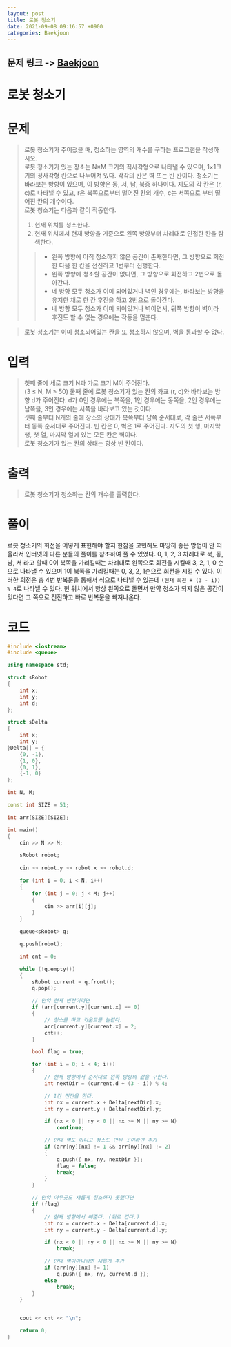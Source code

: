 ```yaml
---
layout: post
title: 로봇 청소기
date: 2021-09-08 09:16:57 +0900
categories: Baekjoon
---
```


## 문제 링크 -> [Baekjoon](https://www.acmicpc.net/problem/14503)
# 로봇 청소기

# 문제 
> 로봇 청소기가 주어졌을 때, 청소하는 영역의 개수를 구하는 프로그램을 작성하시오.  
로봇 청소기가 있는 장소는 N×M 크기의 직사각형으로 나타낼 수 있으며, 1×1크기의 정사각형 칸으로 나누어져 있다. 각각의 칸은 벽 또는 빈 칸이다. 청소기는 바라보는 방향이 있으며, 이 방향은 동, 서, 남, 북중 하나이다. 지도의 각 칸은 (r, c)로 나타낼 수 있고, r은 북쪽으로부터 떨어진 칸의 개수, c는 서쪽으로 부터 떨어진 칸의 개수이다.  
로봇 청소기는 다음과 같이 작동한다.  
> 1. 현재 위치를 청소한다.
> 2. 현재 위치에서 현재 방향을 기준으로 왼쪽 방향부터 차례대로 인접한 칸을 탐색한다. 
>> - 왼쪽 방향에 아직 청소하지 않은 공간이 존재한다면, 그 방향으로 회전한 다음 한 칸을 전진하고 1번부터 진행한다.  
>> - 왼쪽 방향에 청소할 공간이 없다면, 그 방향으로 회전하고 2번으로 돌아간다.
>> - 네 방향 모두 청소가 이미 되어있거나 벽인 경우에는, 바라보는 방향을 유지한 채로 한 칸 후진을 하고 2번으로 돌아간다.
>> - 네 방향 모두 청소가 이미 되어있거나 벽이면서, 뒤쪽 방향이 벽이라 후진도 할 수 없는 경우에는 작동을 멈춘다.

> 로봇 청소기는 이미 청소되어있는 칸을 또 청소하지 않으며, 벽을 통과할 수 없다.

# 입력
> 첫째 줄에 세로 크기 N과 가로 크기 M이 주어진다.  
(3 ≤ N, M ≤ 50) 둘째 줄에 로봇 청소기가 있는 칸의 좌표 (r, c)와 바라보는 방향 d가 주어진다. d가 0인 경우에는 북쪽을, 1인 경우에는 동쪽을, 2인 경우에는 남쪽을, 3인 경우에는 서쪽을 바라보고 있는 것이다.  
셋째 줄부터 N개의 줄에 장소의 상태가 북쪽부터 남쪽 순서대로, 각 줄은 서쪽부터 동쪽 순서대로 주어진다. 빈 칸은 0, 벽은 1로 주어진다. 지도의 첫 행, 마지막 행, 첫 열, 마지막 열에 있는 모든 칸은 벽이다.  
로봇 청소기가 있는 칸의 상태는 항상 빈 칸이다.

# 출력
> 로봇 청소기가 청소하는 칸의 개수를 출력한다.

# 풀이
로봇 청소기의 회전을 어떻게 표현해야 할지 한참을 고민해도 마땅히 좋은 방법이 안 떠올라서 인터넷의 다른 분들의 풀이를 참조하여 풀 수 있었다. 0, 1, 2, 3 차례대로 북, 동, 남, 서 라고 할때 0이 북쪽을 가리킬때는 차례대로 왼쪽으로 회전을 시킬때 3, 2, 1, 0 순으로 나타낼 수 있으며 1이 북쪽을 가리킬때는 0, 3, 2, 1순으로 회전을 시킬 수 있다. 이러한 회전은 총 4번 반복문을 통해서 식으로 나타낼 수 있는데 `(현재 회전 + (3 - i)) % 4`로 나타낼 수 있다. 현 위치에서 항상 왼쪽으로 돌면서 만약 청소가 되지 않은 공간이 있다면 그 쪽으로 전진하고 바로 반복문을 빠져나온다.

# 코드
```c++
#include <iostream>
#include <queue>

using namespace std;

struct sRobot
{
	int x;
	int y;
	int d;
};

struct sDelta
{
	int x;
	int y;
}Delta[] = {
	{0, -1},
	{1, 0},
	{0, 1},
	{-1, 0}
};

int N, M;

const int SIZE = 51;

int arr[SIZE][SIZE];

int main()
{
	cin >> N >> M;

	sRobot robot;
	
	cin >> robot.y >> robot.x >> robot.d;

	for (int i = 0; i < N; i++)
	{
		for (int j = 0; j < M; j++)
		{
			cin >> arr[i][j];
		}
	}

	queue<sRobot> q;

	q.push(robot);

	int cnt = 0;

	while (!q.empty())
	{
		sRobot current = q.front();
		q.pop();

        // 만약 현재 빈칸이라면
		if (arr[current.y][current.x] == 0)
		{
            // 청소를 하고 카운트를 늘린다.
			arr[current.y][current.x] = 2;
			cnt++;
		}

		bool flag = true;

		for (int i = 0; i < 4; i++)
		{   
            // 현재 방향에서 순서대로 왼쪽 방향의 값을 구한다.
			int nextDir = (current.d + (3 - i)) % 4;

            // 1칸 전진을 한다.
			int nx = current.x + Delta[nextDir].x;
			int ny = current.y + Delta[nextDir].y;

			if (nx < 0 || ny < 0 || nx >= M || ny >= N)
				continue;

            // 만약 벽도 아니고 청소도 안된 곳이라면 추가
			if (arr[ny][nx] != 1 && arr[ny][nx] != 2)
			{
				q.push({ nx, ny, nextDir });
				flag = false;
				break;
			}
		}

        // 만약 아무곳도 새롭게 청소하지 못했다면
		if (flag)
		{
            // 현재 방향에서 빼준다. (뒤로 간다.)
			int nx = current.x - Delta[current.d].x;
			int ny = current.y - Delta[current.d].y;

			if (nx < 0 || ny < 0 || nx >= M || ny >= N)
				break;

            // 만약 벽이아니라면 새롭게 추가
			if (arr[ny][nx] != 1)
				q.push({ nx, ny, current.d });
			else
				break;
		}
	}


	cout << cnt << "\n";

	return 0;
}
```